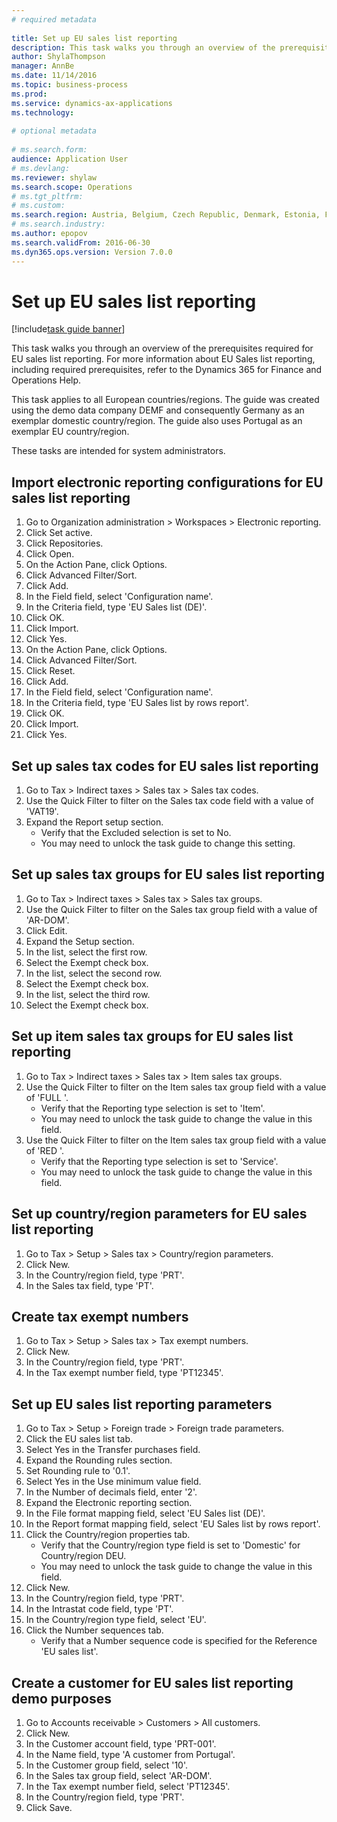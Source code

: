 ```yaml
--- 
# required metadata 
 
title: Set up EU sales list reporting
description: This task walks you through an overview of the prerequisites required for EU sales list reporting. 
author: ShylaThompson
manager: AnnBe 
ms.date: 11/14/2016
ms.topic: business-process 
ms.prod:  
ms.service: dynamics-ax-applications 
ms.technology:  
 
# optional metadata 
 
# ms.search.form:   
audience: Application User 
# ms.devlang:  
ms.reviewer: shylaw
ms.search.scope: Operations 
# ms.tgt_pltfrm:  
# ms.custom:  
ms.search.region: Austria, Belgium, Czech Republic, Denmark, Estonia, Finland, France, Germany, Hungary, Ireland, Italy, Latvia, Lithuania, Netherlands, Poland, Spain, Sweden, United Kingdom
# ms.search.industry: 
ms.author: epopov
ms.search.validFrom: 2016-06-30 
ms.dyn365.ops.version: Version 7.0.0 
---
```

# Set up EU sales list reporting

[!include[task guide banner](../../includes/task-guide-banner.md)]

This task walks you through an overview of the prerequisites required for EU sales list reporting. For more information about EU Sales list reporting, including required prerequisites, refer to the Dynamics 365 for Finance and Operations Help.
This task applies to all European countries/regions. The guide was created using the demo data company DEMF and consequently Germany as an exemplar domestic country/region. The guide also uses Portugal as an exemplar EU country/region.
These tasks are intended for system administrators.


## Import electronic reporting configurations for EU sales list reporting
1. Go to Organization administration > Workspaces > Electronic reporting.
2. Click Set active.
3. Click Repositories.
4. Click Open.
5. On the Action Pane, click Options.
6. Click Advanced Filter/Sort.
7. Click Add.
8. In the Field field, select 'Configuration name'.
9. In the Criteria field, type 'EU Sales list (DE)'.
10. Click OK.
11. Click Import.
12. Click Yes.
13. On the Action Pane, click Options.
14. Click Advanced Filter/Sort.
15. Click Reset.
16. Click Add.
17. In the Field field, select 'Configuration name'.
18. In the Criteria field, type 'EU Sales list by rows report'.
19. Click OK.
20. Click Import.
21. Click Yes.

## Set up sales tax codes for EU sales list reporting
1. Go to Tax > Indirect taxes > Sales tax > Sales tax codes.
2. Use the Quick Filter to filter on the Sales tax code field with a value of 'VAT19'.
3. Expand the Report setup section.
    * Verify that the Excluded selection is set to No.  
    * You may need to unlock the task guide to change this setting.  

## Set up sales tax groups for EU sales list reporting
1. Go to Tax > Indirect taxes > Sales tax > Sales tax groups.
2. Use the Quick Filter to filter on the Sales tax group field with a value of 'AR-DOM'.
3. Click Edit.
4. Expand the Setup section.
5. In the list, select the first row.
6. Select the Exempt check box.
7. In the list, select the second row.
8. Select the Exempt check box.
9. In the list, select the third row.
10. Select the Exempt check box.

## Set up item sales tax groups for EU sales list reporting
1. Go to Tax > Indirect taxes > Sales tax > Item sales tax groups.
2. Use the Quick Filter to filter on the Item sales tax group field with a value of 'FULL '.
    * Verify that the Reporting type selection is set to 'Item'.  
    * You may need to unlock the task guide to change the value in this field.  
3. Use the Quick Filter to filter on the Item sales tax group field with a value of 'RED '.
    * Verify that the Reporting type selection is set to 'Service'.  
    * You may need to unlock the task guide to change the value in this field.  

## Set up country/region parameters for EU sales list reporting
1. Go to Tax > Setup > Sales tax > Country/region parameters.
2. Click New.
3. In the Country/region field, type 'PRT'.
4. In the Sales tax field, type 'PT'.

## Create tax exempt numbers
1. Go to Tax > Setup > Sales tax > Tax exempt numbers.
2. Click New.
3. In the Country/region field, type 'PRT'.
4. In the Tax exempt number field, type 'PT12345'.

## Set up EU sales list reporting parameters
1. Go to Tax > Setup > Foreign trade > Foreign trade parameters.
2. Click the EU sales list tab.
3. Select Yes in the Transfer purchases field.
4. Expand the Rounding rules section.
5. Set Rounding rule to '0.1'.
6. Select Yes in the Use minimum value field.
7. In the Number of decimals field, enter '2'.
8. Expand the Electronic reporting section.
9. In the File format mapping field, select 'EU Sales list (DE)'.
10. In the Report format mapping field, select 'EU Sales list by rows report'.
11. Click the Country/region properties tab.
    * Verify that the Country/region type field is set to 'Domestic' for Country/region DEU.  
    * You may need to unlock the task guide to change the value in this field.  
12. Click New.
13. In the Country/region field, type 'PRT'.
14. In the Intrastat code field, type 'PT'.
15. In the Country/region type field, select 'EU'.
16. Click the Number sequences tab.
    * Verify that a Number sequence code is specified for the Reference 'EU sales list'.  

## Create a customer for EU sales list reporting demo purposes
1. Go to Accounts receivable > Customers > All customers.
2. Click New.
3. In the Customer account field, type 'PRT-001'.
4. In the Name field, type 'A customer from Portugal'.
5. In the Customer group field, select '10'.
6. In the Sales tax group field, select 'AR-DOM'.
7. In the Tax exempt number field, select 'PT12345'.
8. In the Country/region field, type 'PRT'.
9. Click Save.

